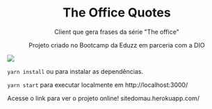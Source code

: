 <h1 align="center">The Office Quotes</h1>

<p align="center">
Client que gera frases da série "The office" </p>

<p align="center">
Projeto criado no Bootcamp da Eduzz em parceria com a DIO</p>
 
<a>
 <img src="./fotos/SitedoMau.jpg">
</a>

<p><code>yarn install</code> ou para instalar as dependências.</p>
<p><code>yarn start</code> para executar localmente em http://localhost:3000/</p>


<p>Acesse o link para ver o projeto online! sitedomau.herokuapp.com/</p>
